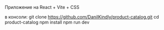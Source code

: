 Приложение на React + Vite + CSS  

в консоли:
git clone https://github.com/DanilKindly/product-catalog.git
cd product-catalog
npm install
npm run dev
